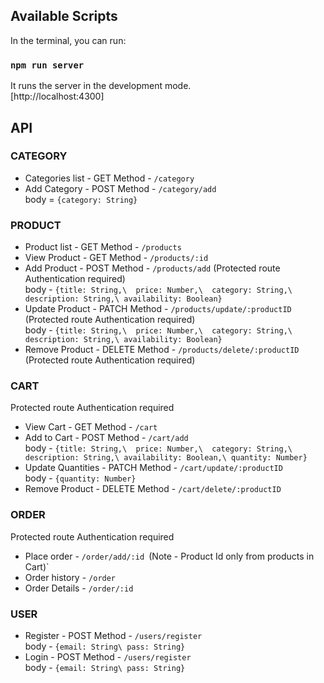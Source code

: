 ## Available Scripts

In the terminal, you can run:

### `npm run server`

It runs the server in the development mode.\
[http://localhost:4300]

## API

### CATEGORY
- Categories list - GET Method - `/category`
- Add Category - POST Method - `/category/add`\
    body = `{category: String}`

### PRODUCT
- Product list - GET Method - `/products`
- View Product - GET Method - `/products/:id`
- Add Product - POST Method - `/products/add` (Protected route Authentication required)\
    body - `{title: String,\ 
             price: Number,\ 
             category: String,\
             description: String,\
             availability: Boolean}`
- Update Product - PATCH Method - `/products/update/:productID` (Protected route Authentication required)\
    body - `{title: String,\ 
             price: Number,\ 
             category: String,\
             description: String,\
             availability: Boolean}`
- Remove Product - DELETE Method - `/products/delete/:productID` (Protected route Authentication required)

### CART
Protected route Authentication required
- View Cart - GET Method - `/cart`
- Add to Cart - POST Method - `/cart/add`\
    body - `{title: String,\ 
             price: Number,\ 
             category: String,\
             description: String,\
             availability: Boolean,\
             quantity: Number} `
- Update Quantities - PATCH Method - `/cart/update/:productID`\
    body - `{quantity: Number} `
- Remove Product - DELETE Method - `/cart/delete/:productID`

### ORDER
Protected route Authentication required
- Place order - `/order/add/:id `(Note - Product Id only from products in Cart)`
- Order history - `/order`
- Order Details - `/order/:id`

### USER
- Register - POST Method - `/users/register`\
    body - `{email: String\
             pass: String}`
- Login - POST Method - `/users/register `\
    body - `{email: String\
             pass: String}`
